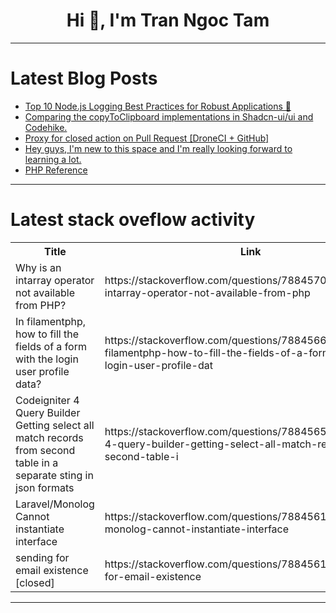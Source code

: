 <h1 align="center">Hi 👋, I'm Tran Ngoc Tam</h1>

---

# Latest Blog Posts 
<!-- BLOG-POST-LIST:START -->
- [Top 10 Node.js Logging Best Practices for Robust Applications 🚀](https://dev.to/alertyai/top-10-nodejs-logging-best-practices-for-robust-applications-3ol4)
- [Comparing the copyToClipboard implementations in Shadcn-ui/ui and Codehike.](https://dev.to/ramunarasinga/comparing-the-copytoclipboard-implementations-in-shadcn-uiui-and-codehike-4kog)
- [Proxy for closed action on Pull Request [DroneCI + GitHub]](https://dev.to/tcharlezin/proxy-for-closed-action-on-pull-request-droneci-github-1f6e)
- [Hey guys, I&#39;m new to this space and I&#39;m really looking forward to learning a lot.](https://dev.to/mari_tech_sis/hey-guys-im-new-to-this-space-and-im-really-looking-forward-to-learning-a-lot-9ji)
- [PHP Reference](https://dev.to/moraa_oo_b141544e9be30688/php-reference-1jan)
<!-- BLOG-POST-LIST:END -->

---

# Latest stack oveflow activity
<table>
  <tr><th>Title</th><th>Link</th></tr>
  <!-- STACKOVERFLOW:START --><tr><td>Why is an intarray operator not available from PHP?</td><td>https://stackoverflow.com/questions/78845709/why-is-an-intarray-operator-not-available-from-php</td></tr><tr><td>In filamentphp, how to fill the fields of a form with the login user profile data?</td><td>https://stackoverflow.com/questions/78845665/in-filamentphp-how-to-fill-the-fields-of-a-form-with-the-login-user-profile-dat</td></tr><tr><td>Codeigniter 4 Query Builder Getting select all match records from second table in a separate sting in json formats</td><td>https://stackoverflow.com/questions/78845652/codeigniter-4-query-builder-getting-select-all-match-records-from-second-table-i</td></tr><tr><td>Laravel/Monolog Cannot instantiate interface</td><td>https://stackoverflow.com/questions/78845619/laravel-monolog-cannot-instantiate-interface</td></tr><tr><td>sending for email existence [closed]</td><td>https://stackoverflow.com/questions/78845612/sending-for-email-existence</td></tr><!-- STACKOVERFLOW:END -->
</table>

---


